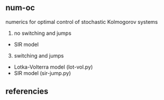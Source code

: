 ## num-oc
numerics for optimal control of stochastic Kolmogorov systems

1. no switching and jumps
  - SIR model
3. switching and jumps
  - Lotka-Volterra model (lot-vol.py)
  - SIR model (sir-jump.py)

## referencies


